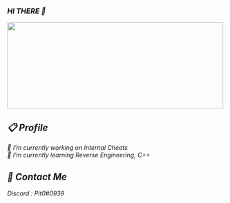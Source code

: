 ### <i>HI THERE<i> 👋

<!--
**nbilfr/nbilfr** is a ✨ _special_ ✨ repository because its `README.md` (this file) appears on your GitHub profile.

Here are some ideas to get you started:

- 🔭 I’m currently working on ...
- 🌱 I’m currently learning ...
- 👯 I’m looking to collaborate on ...
- 🤔 I’m looking for help with ...
- 💬 Ask me about ...
- 📫 How to reach me: ...
- 😄 Pronouns: ...
- ⚡ Fun fact: ...
-->
<img src="https://media.tenor.com/lNtmoshuUI8AAAAi/bahroo-hacker.gif" height="200px" width="500px">

## 📋 Profile
🔭 I’m currently working on Internal Cheats
 <br>
🌱 I’m currently learning Reverse Engineering, C++
  
## 💬 Contact Me
Discord : Pit0#0939
  
